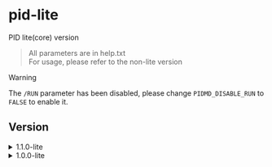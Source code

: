 # pid-lite
PID lite(core) version

> All parameters are in help.txt  
> For usage, please refer to the non-lite version

> [!WARNING]
> The `/RUN` parameter has been disabled, please change `PIDMD_DISABLE_RUN` to `FALSE` to enable it.

## Version

<details>
  <summary>1.1.0-lite</summary>
  
  > Added `hideW.exe` `getpid.exe`<br>
  > Removed `hidew.exe` `cpretpid.exe`<br>
</details>

<details>
  <summary>1.0.0-lite</summary>
  
  > PID lite version<br>
</details>
